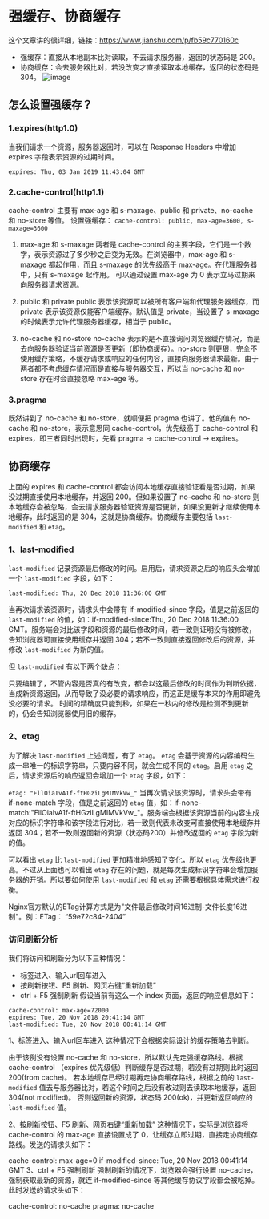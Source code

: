# 强缓存、协商缓存

这个文章讲的很详细，链接：<https://www.jianshu.com/p/fb59c770160c>

* 强缓存：直接从本地副本比对读取，不去请求服务器，返回的状态码是 200。
* 协商缓存：会去服务器比对，若没改变才直接读取本地缓存，返回的状态码是 304。
![image](https://qianduan.shop/static/images/24_1.webp)

## 怎么设置强缓存？

### 1.expires(http1.0)

当我们请求一个资源，服务器返回时，可以在 Response Headers 中增加 expires 字段表示资源的过期时间。

`expires: Thu, 03 Jan 2019 11:43:04 GMT`

### 2.cache-control(http1.1)

cache-control 主要有 max-age 和 s-maxage、public 和 private、no-cache 和 no-store 等值。
设置强缓存：
```cache-control: public, max-age=3600, s-maxage=3600```

1. max-age 和 s-maxage
两者是 cache-control 的主要字段，它们是一个数字，表示资源过了多少秒之后变为无效。在浏览器中，max-age 和 s-maxage 都起作用，而且 s-maxage 的优先级高于 max-age。在代理服务器中，只有 s-maxage 起作用。 可以通过设置 max-age 为 0 表示立马过期来向服务器请求资源。

2. public 和 private
public 表示该资源可以被所有客户端和代理服务器缓存，而 private 表示该资源仅能客户端缓存。默认值是 private，当设置了 s-maxage 的时候表示允许代理服务器缓存，相当于 public。

3. no-cache 和 no-store
no-cache 表示的是不直接询问浏览器缓存情况，而是去向服务器验证当前资源是否更新（即协商缓存）。no-store 则更狠，完全不使用缓存策略，不缓存请求或响应的任何内容，直接向服务器请求最新。由于两者都不考虑缓存情况而是直接与服务器交互，所以当 no-cache 和 no-store 存在时会直接忽略 max-age 等。

### 3.pragma

既然讲到了 no-cache 和 no-store，就顺便把 pragma 也讲了。他的值有 no-cache 和 no-store，表示意思同 cache-control，优先级高于 cache-control 和 expires，即三者同时出现时，先看 pragma -> cache-control -> expires。

## 协商缓存

上面的 expires 和 cache-control 都会访问本地缓存直接验证看是否过期，如果没过期直接使用本地缓存，并返回 200。但如果设置了 no-cache 和 no-store 则本地缓存会被忽略，会去请求服务器验证资源是否更新，如果没更新才继续使用本地缓存，此时返回的是 304，这就是协商缓存。协商缓存主要包括 `last-modified` 和 `etag`。

### 1、last-modified

`last-modified` 记录资源最后修改的时间。启用后，请求资源之后的响应头会增加一个 `last-modified` 字段，如下：

`last-modified: Thu, 20 Dec 2018 11:36:00 GMT`

当再次请求该资源时，请求头中会带有 if-modified-since 字段，值是之前返回的 `last-modified` 的值，如：if-modified-since:Thu, 20 Dec 2018 11:36:00 GMT。服务端会对比该字段和资源的最后修改时间，若一致则证明没有被修改，告知浏览器可直接使用缓存并返回 304；若不一致则直接返回修改后的资源，并修改 `last-modified` 为新的值。

但 `last-modified` 有以下两个缺点：

只要编辑了，不管内容是否真的有改变，都会以这最后修改的时间作为判断依据，当成新资源返回，从而导致了没必要的请求响应，而这正是缓存本来的作用即避免没必要的请求。
时间的精确度只能到秒，如果在一秒内的修改是检测不到更新的，仍会告知浏览器使用旧的缓存。

### 2、etag

为了解决 `last-modified` 上述问题，有了 `etag`。 `etag` 会基于资源的内容编码生成一串唯一的标识字符串，只要内容不同，就会生成不同的 `etag`。启用 `etag` 之后，请求资源后的响应返回会增加一个 `etag` 字段，如下：

`etag: "FllOiaIvA1f-ftHGziLgMIMVkVw_"`
当再次请求该资源时，请求头会带有 if-none-match 字段，值是之前返回的 `etag` 值，如：if-none-match:"FllOiaIvA1f-ftHGziLgMIMVkVw_"。服务端会根据该资源当前的内容生成对应的标识字符串和该字段进行对比，若一致则代表未改变可直接使用本地缓存并返回 304；若不一致则返回新的资源（状态码200）并修改返回的 `etag` 字段为新的值。

可以看出 `etag` 比 `last-modified` 更加精准地感知了变化，所以 `etag` 优先级也更高。不过从上面也可以看出 `etag` 存在的问题，就是每次生成标识字符串会增加服务器的开销。所以要如何使用 `last-modified` 和 `etag` 还需要根据具体需求进行权衡。

Nginx官方默认的ETag计算方式是为"文件最后修改时间16进制-文件长度16进制"。例：ETag： “59e72c84-2404”

### 访问刷新分析

我们将访问和刷新分为以下三种情况：

* 标签进入、输入url回车进入
* 按刷新按钮、F5 刷新、网页右键“重新加载”
* ctrl + F5 强制刷新
假设当前有这么一个 index 页面，返回的响应信息如下：

```
cache-control: max-age=72000
expires: Tue, 20 Nov 2018 20:41:14 GMT
last-modified: Tue, 20 Nov 2018 00:41:14 GMT
```

1、标签进入、输入url回车进入
这种情况下会根据实际设计的缓存策略去判断。

由于该例没有设置 no-cache 和 no-store，所以默认先走强缓存路线。根据 cache-control （expires 优先级低）判断缓存是否过期，若没有过期则此时返回 200(from cache)。
若本地缓存已经过期再走协商缓存路线，根据之前的 `last-modified` 值去与服务器比对，若这个时间之后没有改过则去读取本地缓存，返回 304(not modified)。
否则返回新的资源，状态码 200(ok)，并更新返回响应的 `last-modified` 值。

2、按刷新按钮、F5 刷新、网页右键“重新加载”
这种情况下，实际是浏览器将 cache-control 的 max-age 直接设置成了 0，让缓存立即过期，直接走协商缓存路线。发送的请求头如下：

cache-control: max-age=0
if-modified-since: Tue, 20 Nov 2018 00:41:14 GMT
3、ctrl + F5 强制刷新
强制刷新的情况下，浏览器会强行设置 no-cache，强制获取最新的资源，就连 if-modified-since 等其他缓存协议字段都会被吃掉。此时发送的请求头如下：

cache-control: no-cache
pragma: no-cache
